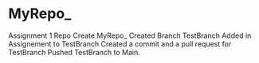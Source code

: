 # MyRepo_
Assignment 1 Repo
Create MyRepo_
Created Branch TestBranch
Added in Assignement to TestBranch
Created a commit and a pull request for TestBranch
Pushed TestBranch to Main.
